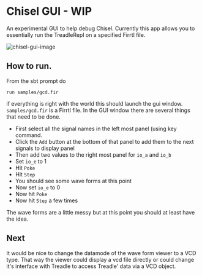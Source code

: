 # Chisel GUI - WIP

An experimental GUI to help debug Chisel.
Currently this app allows you to essentially run the TreadleRepl on a specified Firrtl file.

![chisel-gui-image](https://raw.githubusercontent.com/freechipsproject/chisel3/master/doc/images/chisel-gui-image?sanitize=true)

## How to run.
From the sbt prompt do
```
run samples/gcd.fir
```
if everything is right with the world this should launch the gui window. `samples/gcd.fir` is a Firrtl file.
In the GUI window there are several things that need to be done.

 - First select all the signal names in the left most panel (using <select-all> key command.
 - Click the `Add` button at the bottom of that panel to add them to the next signals to display panel
 - Then add two values to the right most panel for `io_a` and `io_b`
 - Set `io_e` to 1
 - Hit `Poke`
 - Hit `Step`
 - You should see some wave forms at this point
 - Now set `io_e` to 0
 - Now hit `Poke`
 - Now hit `Step` a few times
 
 The wave forms are a little messy but at this point you should at least have the idea.
 
## Next
It would be nice to change the datamode of the wave form viewer to a VCD type.
That way the viewer could display a vcd file directly or could change it's interface
with Treadle to access Treadle' data via a VCD object.
 